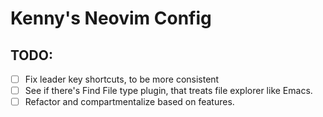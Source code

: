 # Kenny's Neovim Config

## TODO:
- [ ] Fix leader key shortcuts, to be more consistent
- [ ] See if there's Find File type plugin, that treats file explorer like Emacs.
- [ ] Refactor and compartmentalize based on features.
